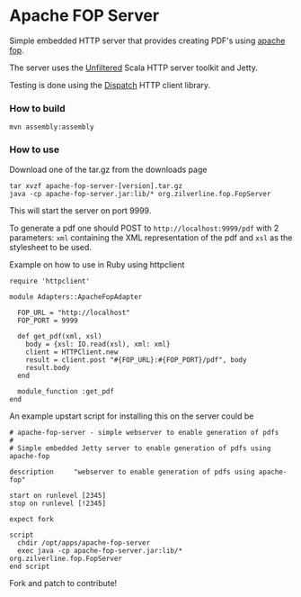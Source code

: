 # Apache FOP Server

Simple embedded HTTP server that provides creating PDF's using [apache fop](http://xmlgraphics.apache.org/fop/).

The server uses the [Unfiltered](http://unfiltered.databinder.net/) Scala HTTP server toolkit and Jetty.

Testing is done using the [Dispatch](http://dispatch.databinder.net/) HTTP client library.

### How to build

    mvn assembly:assembly

### How to use
Download one of the tar.gz from the downloads page
    
    tar xvzf apache-fop-server-[version].tar.gz
    java -cp apache-fop-server.jar:lib/* org.zilverline.fop.FopServer

This will start the server on port 9999.

To generate a pdf one should POST to `http://localhost:9999/pdf` with 2 parameters: `xml` containing the XML representation of the pdf and `xsl` as the stylesheet to be used.

Example on how to use in Ruby using httpclient

    require 'httpclient'

    module Adapters::ApacheFopAdapter

      FOP_URL = "http://localhost"
      FOP_PORT = 9999

      def get_pdf(xml, xsl)
        body = {xsl: IO.read(xsl), xml: xml}
        client = HTTPClient.new
        result = client.post "#{FOP_URL}:#{FOP_PORT}/pdf", body
        result.body
      end

      module_function :get_pdf
    end

An example upstart script for installing this on the server could be

    # apache-fop-server - simple webserver to enable generation of pdfs
    #
    # Simple embedded Jetty server to enable generation of pdfs using apache-fop

    description     "webserver to enable generation of pdfs using apache-fop"

    start on runlevel [2345]
    stop on runlevel [!2345]

    expect fork

    script
      chdir /opt/apps/apache-fop-server
      exec java -cp apache-fop-server.jar:lib/* org.zilverline.fop.FopServer
    end script

Fork and patch to contribute!
